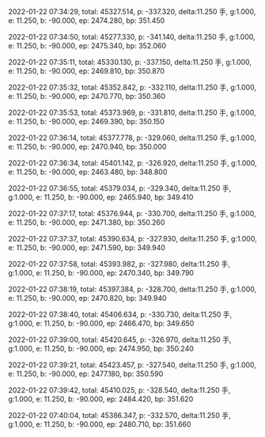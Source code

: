 2022-01-22 07:34:29, total: 45327.514, p: -337.320, delta:11.250 手, g:1.000, e: 11.250, b: -90.000, ep: 2474.280, bp: 351.450

2022-01-22 07:34:50, total: 45277.330, p: -341.140, delta:11.250 手, g:1.000, e: 11.250, b: -90.000, ep: 2475.340, bp: 352.060

2022-01-22 07:35:11, total: 45330.130, p: -337.150, delta:11.250 手, g:1.000, e: 11.250, b: -90.000, ep: 2469.810, bp: 350.870

2022-01-22 07:35:32, total: 45352.842, p: -332.110, delta:11.250 手, g:1.000, e: 11.250, b: -90.000, ep: 2470.770, bp: 350.360

2022-01-22 07:35:53, total: 45373.969, p: -331.810, delta:11.250 手, g:1.000, e: 11.250, b: -90.000, ep: 2469.390, bp: 350.150

2022-01-22 07:36:14, total: 45377.778, p: -329.060, delta:11.250 手, g:1.000, e: 11.250, b: -90.000, ep: 2470.940, bp: 350.000

2022-01-22 07:36:34, total: 45401.142, p: -326.920, delta:11.250 手, g:1.000, e: 11.250, b: -90.000, ep: 2463.480, bp: 348.800

2022-01-22 07:36:55, total: 45379.034, p: -329.340, delta:11.250 手, g:1.000, e: 11.250, b: -90.000, ep: 2465.940, bp: 349.410

2022-01-22 07:37:17, total: 45376.944, p: -330.700, delta:11.250 手, g:1.000, e: 11.250, b: -90.000, ep: 2471.380, bp: 350.260

2022-01-22 07:37:37, total: 45390.634, p: -327.930, delta:11.250 手, g:1.000, e: 11.250, b: -90.000, ep: 2471.590, bp: 349.940

2022-01-22 07:37:58, total: 45393.982, p: -327.980, delta:11.250 手, g:1.000, e: 11.250, b: -90.000, ep: 2470.340, bp: 349.790

2022-01-22 07:38:19, total: 45397.384, p: -328.700, delta:11.250 手, g:1.000, e: 11.250, b: -90.000, ep: 2470.820, bp: 349.940

2022-01-22 07:38:40, total: 45406.634, p: -330.730, delta:11.250 手, g:1.000, e: 11.250, b: -90.000, ep: 2466.470, bp: 349.650

2022-01-22 07:39:00, total: 45420.645, p: -326.970, delta:11.250 手, g:1.000, e: 11.250, b: -90.000, ep: 2474.950, bp: 350.240

2022-01-22 07:39:21, total: 45423.457, p: -327.540, delta:11.250 手, g:1.000, e: 11.250, b: -90.000, ep: 2477.180, bp: 350.590

2022-01-22 07:39:42, total: 45410.025, p: -328.540, delta:11.250 手, g:1.000, e: 11.250, b: -90.000, ep: 2484.420, bp: 351.620

2022-01-22 07:40:04, total: 45386.347, p: -332.570, delta:11.250 手, g:1.000, e: 11.250, b: -90.000, ep: 2480.710, bp: 351.660